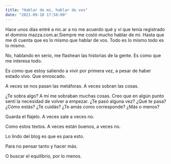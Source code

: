 ```yaml
---
title: "Hablar de mí, hablar de vos"
date: "2021-09-18 17:58:00"
---
```


Hace unos días entré a nic.ar a no me acuerdo qué y ví que tenía registrado el dominio mazza.com.ar.Siempre me costó mucho hablar de mí. Hasta que me di cuenta que es lo mismo que hablar de vos. Todo es lo mismo todo es lo mismo.

No, hablando en serio, me flashean las historias de la gente. Es como que me interesa todo.

Es como que estoy saliendo a vivir por primera vez, a pesar de haber estado vivo. Que enroscado.

A veces se nos pasan las metáforas. A veces sobran las cosas.

¿Te sobra algo? A mí me sobraban muchas cosas. Creo que en algún punto sentí la necesidad de volver a empezar. ¿Te pasó alguna vez? ¿Qué te pasa? ¿Cómo estás? ¿Te cuidás? ¿Te amás como corresponde? ¿Más o menos?

Guarda el flajelo. A veces sale a veces no.

Como estos textos. A veces están buenos, a veces no.

Lo lindo del blog es que es para esto.

Para no pensar tanto y hacer más.

O buscar el equilibrio, por lo menos.